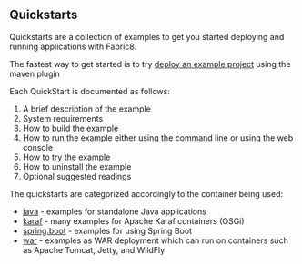 ## Quickstarts

Quickstarts are a collection of examples to get you started deploying and running applications with Fabric8.

The fastest way to get started is to try [deploy an example project](http://fabric8.io/guide/example.html) using the maven plugin

Each QuickStart is documented as follows:

1. A brief description of the example
1. System requirements
1. How to build the example
1. How to run the example either using the command line or using the web console
1. How to try the example
1. How to uninstall the example
1. Optional suggested readings

The quickstarts are categorized accordingly to the container being used:

* [java](https://github.com/fabric8io/quickstarts/tree/master/quickstarts/java) - examples for standalone Java applications
* [karaf](https://github.com/fabric8io/quickstarts/tree/master/quickstarts/karaf) - many examples for Apache Karaf containers (OSGi)
* [spring.boot](https://github.com/fabric8io/quickstarts/tree/master/quickstarts/spring-boot) - examples for using Spring Boot
* [war](https://github.com/fabric8io/quickstarts/tree/master/quickstarts/war) - examples as WAR deployment which can run on containers such as Apache Tomcat, Jetty, and WildFly

